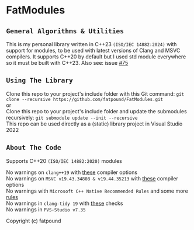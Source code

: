 # FatModules

`General Algorithms & Utilities`
--------------------------------
This is my personal library written in C++23 `(ISO/IEC 14882:2024)` with support for modules, to be used with latest versions of Clang and MSVC compilers.
It supports C++20 by default but I used std module everywhere so it must be built with C++23. Also see: issue [#75](https://github.com/fatpound/FatModules/issues/75)

`Using The Library`
-------------------
Clone this repo to your project's include folder with this Git command: `git clone --recursive https://github.com/fatpound/FatModules.git`\
or\
Clone this repo to your project's include folder and update the submodules recursively: `git submodule update --init --recursive`\
This repo can be used directly as a (static) library project in Visual Studio 2022

`About The Code`
----------------
Supports C++20 `(ISO/IEC 14882:2020)` modules

No warnings on `clang++19` with [these](https://github.com/fatpound/FatCodex/blob/main/CompileOptions.cmake#L69-L128) compiler options\
No warnings on `MSVC v19.43.34808 & v19.44.35213` with [these](https://github.com/fatpound/FatCodex/blob/main/CompileOptions.cmake#L162-L248) compiler options\
No warnings with `Microsoft C++ Native Recommended Rules` and some more [rules](https://github.com/fatpound/FatCodex/blob/main/FatRules.ruleset)\
No warnings in `clang-tidy 19` with [these](https://github.com/fatpound/FatCodex/blob/main/.clang-tidy) checks\
No warnings in `PVS-Studio v7.35`

Copyright (c) fatpound
